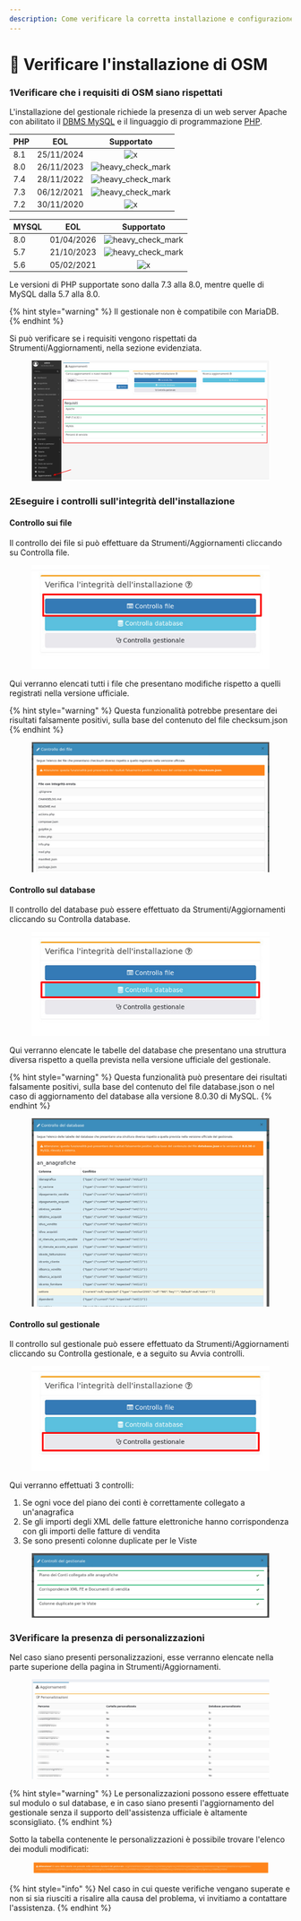 ```yaml
---
description: Come verificare la corretta installazione e configurazione di OpenSTAManager
---
```


# 🔨 Verificare l'installazione di OSM

### 1️Verificare che i requisiti di OSM siano rispettati

L'installazione del gestionale richiede la presenza di un web server Apache con abilitato il [DBMS MySQL](https://www.mysql.com) e il linguaggio di programmazione [PHP](https://php.net).



| PHP | EOL        |                                                        Supportato                                                       |
| --- | ---------- | :---------------------------------------------------------------------------------------------------------------------: |
| 8.1 | 25/11/2024 |         <img src="https://github.githubassets.com/images/icons/emoji/unicode/274c.png" alt="x" data-size="line">        |
| 8.0 | 26/11/2023 | <img src="https://github.githubassets.com/images/icons/emoji/unicode/2714.png" alt="heavy_check_mark" data-size="line"> |
| 7.4 | 28/11/2022 | <img src="https://github.githubassets.com/images/icons/emoji/unicode/2714.png" alt="heavy_check_mark" data-size="line"> |
| 7.3 | 06/12/2021 | <img src="https://github.githubassets.com/images/icons/emoji/unicode/2714.png" alt="heavy_check_mark" data-size="line"> |
| 7.2 | 30/11/2020 |         <img src="https://github.githubassets.com/images/icons/emoji/unicode/274c.png" alt="x" data-size="line">        |



| MYSQL | EOL        |                                                        Supportato                                                       |
| ----- | ---------- | :---------------------------------------------------------------------------------------------------------------------: |
| 8.0   | 01/04/2026 | <img src="https://github.githubassets.com/images/icons/emoji/unicode/2714.png" alt="heavy_check_mark" data-size="line"> |
| 5.7   | 21/10/2023 | <img src="https://github.githubassets.com/images/icons/emoji/unicode/2714.png" alt="heavy_check_mark" data-size="line"> |
| 5.6   | 05/02/2021 |         <img src="https://github.githubassets.com/images/icons/emoji/unicode/274c.png" alt="x" data-size="line">        |

Le versioni di PHP supportate sono dalla 7.3 alla 8.0, mentre quelle di MySQL dalla 5.7 alla 8.0.

{% hint style="warning" %}
Il gestionale non è compatibile con MariaDB.
{% endhint %}

Si può verificare se i requisiti vengono rispettati da Strumenti/Aggiornamenti, nella sezione evidenziata.

<figure><img src="../../.gitbook/assets/immagine (10).png" alt=""><figcaption></figcaption></figure>

### 2️Eseguire i controlli sull'integrità dell'installazione

#### Controllo sui file

Il controllo dei file si può effettuare da Strumenti/Aggiornamenti cliccando su Controlla file.

<figure><img src="../../.gitbook/assets/immagine.png" alt=""><figcaption></figcaption></figure>

Qui verranno elencati tutti i file che presentano modifiche rispetto a quelli registrati nella versione ufficiale.

{% hint style="warning" %}
Questa funzionalità potrebbe presentare dei risultati falsamente positivi, sulla base del contenuto del file checksum.json
{% endhint %}

<figure><img src="../../.gitbook/assets/immagine (7).png" alt=""><figcaption></figcaption></figure>

#### Controllo sul database

Il controllo del database può essere effettuato da Strumenti/Aggiornamenti cliccando su Controlla database.

<figure><img src="../../.gitbook/assets/immagine (4).png" alt=""><figcaption></figcaption></figure>

Qui verranno elencate le tabelle del database che presentano una struttura diversa rispetto a quella prevista nella versione ufficiale del gestionale.

{% hint style="warning" %}
Questa funzionalità può presentare dei risultati falsamente positivi, sulla base del contenuto del file database.json o nel caso di aggiornamento del database alla versione 8.0.30 di MySQL.
{% endhint %}

<figure><img src="../../.gitbook/assets/immagine (2).png" alt=""><figcaption></figcaption></figure>

#### Controllo sul gestionale

Il controllo sul gestionale può essere effettuato da Strumenti/Aggiornamenti cliccando su Controlla gestionale, e a seguito su Avvia controlli.

<figure><img src="../../.gitbook/assets/immagine (6).png" alt=""><figcaption></figcaption></figure>

Qui verranno effettuati 3 controlli:

1. Se ogni voce del piano dei conti è correttamente collegato a un'anagrafica
2. Se gli importi degli XML delle fatture elettroniche hanno corrispondenza con gli importi delle fatture di vendita
3. Se sono presenti colonne duplicate per le Viste

<figure><img src="../../.gitbook/assets/immagine (9).png" alt=""><figcaption></figcaption></figure>

### 3️Verificare la presenza di personalizzazioni

Nel caso siano presenti personalizzazioni, esse verranno elencate nella parte superione della pagina in Strumenti/Aggiornamenti.

<figure><img src="../../.gitbook/assets/immagine (5).png" alt=""><figcaption></figcaption></figure>

{% hint style="warning" %}
Le personalizzazioni possono essere effettuate sul modulo o sul database, e in caso siano presenti l'aggiornamento del gestionale senza il supporto dell'assistenza ufficiale è altamente sconsigliato.
{% endhint %}

Sotto la tabella contenente le personalizzazioni è possibile trovare l'elenco dei moduli modificati:

<figure><img src="../../.gitbook/assets/immagine (3).png" alt=""><figcaption></figcaption></figure>

{% hint style="info" %}
Nel caso in cui queste verifiche vengano superate e non si sia riusciti a risalire alla causa del problema, vi invitiamo a contattare l'assistenza.
{% endhint %}

